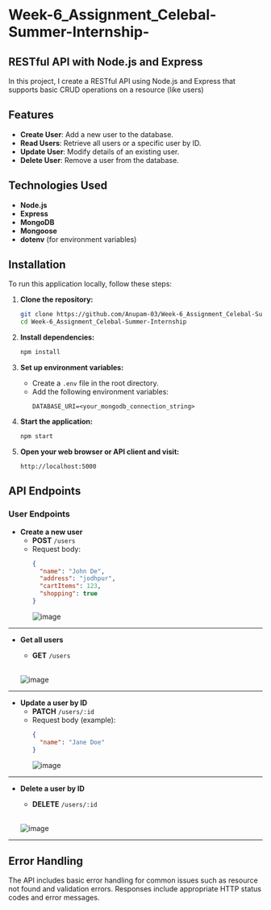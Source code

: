 # Week-6_Assignment_Celebal-Summer-Internship-

## RESTful API with Node.js and Express

In this project, I create a RESTful API using Node.js and Express that supports basic CRUD operations on a resource (like users)

## Features

- **Create User**: Add a new user to the database.
- **Read Users**: Retrieve all users or a specific user by ID.
- **Update User**: Modify details of an existing user.
- **Delete User**: Remove a user from the database.

## Technologies Used

- **Node.js**
- **Express**
- **MongoDB**
- **Mongoose**
- **dotenv** (for environment variables)

## Installation

To run this application locally, follow these steps:

1. **Clone the repository:**
   ```bash
   git clone https://github.com/Anupam-03/Week-6_Assignment_Celebal-Summer-Internship-.git
   cd Week-6_Assignment_Celebal-Summer-Internship
   ```

2. **Install dependencies:**
   ```bash
   npm install
   ```

3. **Set up environment variables:**
   - Create a `.env` file in the root directory.
   - Add the following environment variables:
     ```
     DATABASE_URI=<your_mongodb_connection_string>
     ```

4. **Start the application:**
   ```bash
   npm start
   ```

5. **Open your web browser or API client and visit:**
   ```
   http://localhost:5000
   ```

## API Endpoints

### User Endpoints

- **Create a new user**
  - **POST** `/users`
  - Request body:
    ```json
    {
      "name": "John De",
      "address": "jodhpur",
      "cartItems": 123,
      "shopping": true
    }
    ```    
    ![image](https://github.com/Anupam-03/Week-6_Assignment_Celebal-Summer-Internship-/assets/116145439/c62b6b6b-91cc-416d-a64e-a376904b2835)

---

- **Get all users**
  - **GET** `/users`
  <br>
  
     ![image](https://github.com/Anupam-03/Week-6_Assignment_Celebal-Summer-Internship-/assets/116145439/caaeed12-c6f3-416c-bd57-4d64d467d0f7)

---

- **Update a user by ID**
  - **PATCH** `/users/:id`
  - Request body (example):
    ```json
    {
      "name": "Jane Doe"
    }
    ```
    ![image](https://github.com/Anupam-03/Week-6_Assignment_Celebal-Summer-Internship-/assets/116145439/af5bd172-696a-4f8b-87ef-8d07b3bda52c)

---

- **Delete a user by ID**
  - **DELETE** `/users/:id`
  <br>
  
     ![image](https://github.com/Anupam-03/Week-6_Assignment_Celebal-Summer-Internship-/assets/116145439/566bbb74-8922-4b85-a2eb-99db39f982b3)

---


## Error Handling

The API includes basic error handling for common issues such as resource not found and validation errors. Responses include appropriate HTTP status codes and error messages.
